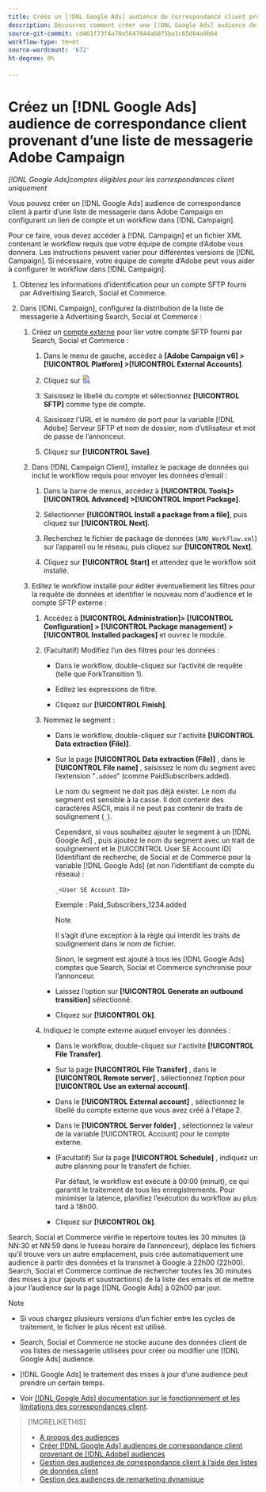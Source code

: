 ```yaml
---
title: Créez un [!DNL Google Ads] audience de correspondance client provenant d’une liste de messagerie Adobe Campaign
description: Découvrez comment créer une [!DNL Google Ads] audience de correspondance client provenant d’une liste de messagerie Adobe Campaign existante.
source-git-commit: cd461f73f4a70a5647844a6075ba1c65d64a9b04
workflow-type: tm+mt
source-wordcount: '672'
ht-degree: 0%

---
```


# Créez un [!DNL Google Ads] audience de correspondance client provenant d’une liste de messagerie Adobe Campaign

*[!DNL Google Ads]comptes éligibles pour les correspondances client uniquement*

Vous pouvez créer un [!DNL Google Ads] audience de correspondance client à partir d’une liste de messagerie dans Adobe Campaign en configurant un lien de compte et un workflow dans [!DNL Campaign].

Pour ce faire, vous devez accéder à [!DNL Campaign] et un fichier XML contenant le workflow requis que votre équipe de compte d’Adobe vous donnera. Les instructions peuvent varier pour différentes versions de [!DNL Campaign]. Si nécessaire, votre équipe de compte d’Adobe peut vous aider à configurer le workflow dans [!DNL Campaign].

1. Obtenez les informations d’identification pour un compte SFTP fourni par Advertising Search, Social et Commerce.

1. Dans [!DNL Campaign], configurez la distribution de la liste de messagerie à Advertising Search, Social et Commerce :

   1. Créez un [compte externe](https://experienceleague.adobe.com/docs/campaign-standard/using/administrating/application-settings/external-accounts.html) pour lier votre compte SFTP fourni par Search, Social et Commerce :

      1. Dans le menu de gauche, accédez à **\[Adobe Campaign v6\] > [!UICONTROL Platform] >[!UICONTROL External Accounts]**.

      1. Cliquez sur ![Créer un compte](/help/search-social-commerce/assets/campaign-create-account.png "Créer un compte").

      1. Saisissez le libellé du compte et sélectionnez **[!UICONTROL SFTP]** comme type de compte.

      1. Saisissez l’URL et le numéro de port pour la variable [!DNL Adobe] Serveur SFTP et nom de dossier, nom d’utilisateur et mot de passe de l’annonceur.

      1. Cliquez sur **[!UICONTROL Save]**.
   1. Dans [!DNL Campaign Client], installez le package de données qui inclut le workflow requis pour envoyer les données d’email :

      1. Dans la barre de menus, accédez à **[!UICONTROL Tools]> [!UICONTROL Advanced] >[!UICONTROL Import Package]**.

      1. Sélectionner **[!UICONTROL Install a package from a file]**, puis cliquez sur **[!UICONTROL Next]**.

      1. Recherchez le fichier de package de données (`AMO_Workflow.xml`) sur l’appareil ou le réseau, puis cliquez sur **[!UICONTROL Next]**.

      1. Cliquez sur **[!UICONTROL Start]** et attendez que le workflow soit installé.
   1. Editez le workflow installé pour éditer éventuellement les filtres pour la requête de données et identifier le nouveau nom d&#39;audience et le compte SFTP externe :

      1. Accédez à **[!UICONTROL Administration]> [!UICONTROL Configuration] > [!UICONTROL Package management] >[!UICONTROL Installed packages]** et ouvrez le module.

      1. (Facultatif) Modifiez l’un des filtres pour les données :

         * Dans le workflow, double-cliquez sur l’activité de requête (telle que ForkTransition 1).

         * Editez les expressions de filtre.

         * Cliquez sur **[!UICONTROL Finish]**.
      1. Nommez le segment :

         * Dans le workflow, double-cliquez sur l&#39;activité **[!UICONTROL Data extraction (File)]**.

         * Sur la page **[!UICONTROL Data extraction (File)]** , dans le **[!UICONTROL File name]** , saisissez le nom du segment avec l’extension &quot;`.added`&quot; (comme PaidSubscribers.added).

            Le nom du segment ne doit pas déjà exister. Le nom du segment est sensible à la casse. Il doit contenir des caractères ASCII, mais il ne peut pas contenir de traits de soulignement (`_`).

            Cependant, si vous souhaitez ajouter le segment à un [!DNL Google Ad] , puis ajoutez le nom du segment avec un trait de soulignement et le [!UICONTROL User SE Account ID] (Identifiant de recherche, de Social et de Commerce pour la variable [!DNL Google Ads] (et non l’identifiant de compte du réseau) :

            `_<User SE Account ID>`

            Exemple : Paid_Subscribers_1234.added

            >[!NOTE]
            >
            >Il s’agit d’une exception à la règle qui interdit les traits de soulignement dans le nom de fichier.

            Sinon, le segment est ajouté à tous les [!DNL Google Ads] comptes que Search, Social et Commerce synchronise pour l’annonceur.

         * Laissez l’option sur **[!UICONTROL Generate an outbound transition]** sélectionné.

         * Cliquez sur **[!UICONTROL Ok]**.
      1. Indiquez le compte externe auquel envoyer les données :

         * Dans le workflow, double-cliquez sur l&#39;activité **[!UICONTROL File Transfer]**.

         * Sur la page **[!UICONTROL File Transfer]** , dans le **[!UICONTROL Remote server]** , sélectionnez l’option pour **[!UICONTROL Use an external account]**.

         * Dans le **[!UICONTROL External account]** , sélectionnez le libellé du compte externe que vous avez créé à l&#39;étape 2.

         * Dans le **[!UICONTROL Server folder]** , sélectionnez la valeur de la variable [!UICONTROL Account] pour le compte externe.

         * (Facultatif) Sur la page **[!UICONTROL Schedule]** , indiquez un autre planning pour le transfert de fichier.

            Par défaut, le workflow est exécuté à 00:00 (minuit), ce qui garantit le traitement de tous les enregistrements. Pour minimiser la latence, planifiez l’exécution du workflow au plus tard à 18h00.

         * Cliquez sur **[!UICONTROL Ok]**.





Search, Social et Commerce vérifie le répertoire toutes les 30 minutes (à NN:30 et NN:59 dans le fuseau horaire de l’annonceur), déplace les fichiers qu’il trouve vers un autre emplacement, puis crée automatiquement une audience à partir des données et la transmet à Google à 22h00 (22h00). Search, Social et Commerce continue de rechercher toutes les 30 minutes des mises à jour (ajouts et soustractions) de la liste des emails et de mettre à jour l’audience sur la page [!DNL Google Ads] à 02h00 par jour.

>[!NOTE]
>
>* Si vous chargez plusieurs versions d’un fichier entre les cycles de traitement, le fichier le plus récent est utilisé.
>
>* Search, Social et Commerce ne stocke aucune des données client de vos listes de messagerie utilisées pour créer ou modifier une [!DNL Google Ads] audience.
>
>* [!DNL Google Ads] le traitement des mises à jour d’une audience peut prendre un certain temps.
>
>* Voir [[!DNL Google Ads] documentation sur le fonctionnement et les limitations des correspondances client](https://support.google.com/displayvideo/answer/9539301).


>[!MORELIKETHIS]
>
>* [A propos des audiences](audience-about.md)
>* [Créer [!DNL Google Ads] audiences de correspondance client provenant de [!DNL Adobe] audiences](google-audience-from-adobe-audience.md)
>* [Gestion des audiences de correspondance client à l’aide des listes de données client](audience-from-customer-data-list.md)
>* [Gestion des audiences de remarketing dynamique](audience-dynamic-remarketing-manage.md)

